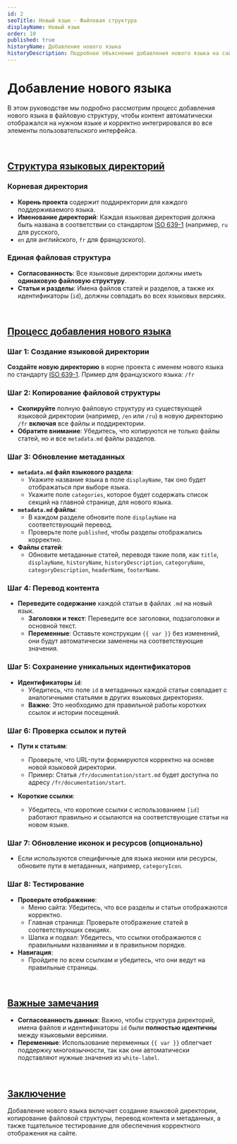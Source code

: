 ```yaml
---
id: 2
seoTitle: Новый язык - Файловая структура
displayName: Новый язык
order: 10
published: true
historyName: Добавление нового языка
historyDescription: Подробное объяснение добавления нового языка на сайт, сохраняя структуру и корректно переводя контент.
---
```


# Добавление нового языка

В этом руководстве мы подробно рассмотрим процесс добавления нового языка в файловую структуру, чтобы контент автоматически отображался на нужном языке
и корректно интегрировался во все элементы пользовательского интерфейса.

<br/>

## [Структура языковых директорий](structure)

### Корневая директория

- **Корень проекта** содержит поддиректории для каждого поддерживаемого языка.
- **Именование директорий**: Каждая языковая директория должна быть названа в соответствии со стандартом [ISO 639-1](https://ru.wikipedia.org/wiki/%D0%A1%D0%BF%D0%B8%D1%81%D0%BE%D0%BA_%D0%BA%D0%BE%D0%B4%D0%BE%D0%B2_ISO_639-1) (например, `ru` для русского,
- `en` для английского, `fr` для французского).

### Единая файловая структура

- **Согласованность**: Все языковые директории должны иметь **одинаковую файловую структуру**.
- **Статьи и разделы**: Имена файлов статей и разделов, а также их идентификаторы (`id`), должны совпадать во всех языковых версиях.

<br/>

## [Процесс добавления нового языка](process)

### Шаг 1: Создание языковой директории

**Создайте новую директорию** в корне проекта с именем нового языка по стандарту [ISO 639-1](https://ru.wikipedia.org/wiki/%D0%A1%D0%BF%D0%B8%D1%81%D0%BE%D0%BA_%D0%BA%D0%BE%D0%B4%D0%BE%D0%B2_ISO_639-1).
Пример для французского языка: `/fr`

### Шаг 2: Копирование файловой структуры

- **Скопируйте** полную файловую структуру из существующей языковой директории (например, `/en` или `/ru`) в новую директорию `/fr` **включая** все файлы и поддиректории.
- **Обратите внимание**: Убедитесь, что копируются не только файлы статей, но и все `metadata.md` файлы разделов.

### Шаг 3: Обновление метаданных

- **`metadata.md` файл языкового раздела**:
  - Укажите название языка в поле `displayName`, так оно будет отображаться при выборе языка.
  - Укажите поле `categories`, которое будет содержать список секций на главной странице, для нового языка.
- **`metadata.md` файлы**:
  - В каждом разделе обновите поле `displayName` на соответствующий перевод.
  - Проверьте поле `published`, чтобы разделы отображались корректно.
- **Файлы статей**:
  - Обновите метаданные статей, переводя такие поля, как `title`, `displayName`, `historyName`, `historyDescription`, `categoryName`, `categoryDescription`, `headerName`, `footerName`.

### Шаг 4: Перевод контента

- **Переведите содержание** каждой статьи в файлах `.md` на новый язык.
  - **Заголовки и текст**: Переведите все заголовки, подзаголовки и основной текст.
  - **Переменные**: Оставьте конструкции `{{ var }}` без изменений, они будут автоматически заменены на соответствующие значения.

### Шаг 5: Сохранение уникальных идентификаторов

- **Идентификаторы `id`**:
  - Убедитесь, что поле `id` в метаданных каждой статьи совпадает с аналогичными статьями в других языковых директориях.
  - **Важно**: Это необходимо для правильной работы коротких ссылок и истории посещений.

### Шаг 6: Проверка ссылок и путей

- **Пути к статьям**:
  - Проверьте, что URL-пути формируются корректно на основе новой языковой директории.
  - Пример: Статья `/fr/documentation/start.md` будет доступна по адресу `/fr/documentation/start`.

- **Короткие ссылки**:
  - Убедитесь, что короткие ссылки с использованием `[id]` работают правильно и ссылаются на соответствующие статьи на новом языке.

### Шаг 7: Обновление иконок и ресурсов (опционально)

- Если используются специфичные для языка иконки или ресурсы, обновите пути в метаданных, например, `categoryIcon`.

### Шаг 8: Тестирование

- **Проверьте отображение**:
  - Меню сайта: Убедитесь, что все разделы и статьи отображаются корректно.
  - Главная страница: Проверьте отображение статей в соответствующих секциях.
  - Шапка и подвал: Убедитесь, что ссылки отображаются с правильными названиями и в правильном порядке.
- **Навигация**:
  - Пройдите по всем ссылкам и убедитесь, что они ведут на правильные страницы.

<br/>

## [Важные замечания](notes)

- **Согласованность данных**: Важно, чтобы структура директорий, имена файлов и идентификаторы `id` были **полностью идентичны** между языковыми версиями.
- **Переменные**: Использование переменных `{{ var }}` облегчает поддержку многоязычности, так как они автоматически подставляют нужные значения из `white-label`.

<br/>

## [Заключение](conclusion)

Добавление нового языка включает создание языковой директории, копирование файловой структуры, перевод контента и метаданных, а также тщательное тестирование
для обеспечения корректного отображения на сайте.
